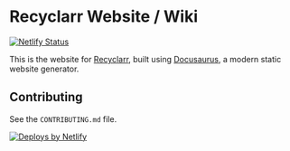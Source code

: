 # Recyclarr Website / Wiki

[![Netlify Status](https://api.netlify.com/api/v1/badges/a98681e3-e714-470d-83ea-459f0bc059a7/deploy-status)](https://app.netlify.com/sites/recyclarr/deploys)

This is the website for [Recyclarr](https://github.com/recyclarr/recyclarr), built using
[Docusaurus](https://docusaurus.io/), a modern static website generator.

## Contributing

See the `CONTRIBUTING.md` file.

<a href="https://www.netlify.com">
<img src="https://www.netlify.com/v3/img/components/netlify-color-accent.svg"
     alt="Deploys by Netlify"/>
</a>
